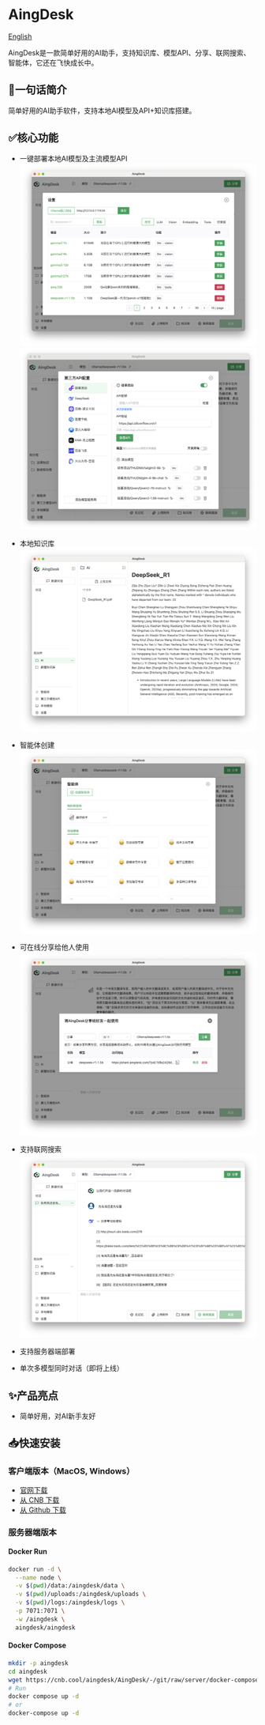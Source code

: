 # AingDesk

[English](README.md)

AingDesk是一款简单好用的AI助手，支持知识库、模型API、分享、联网搜索、智能体，它还在飞快成长中。

## 🚀一句话简介

简单好用的AI助手软件，支持本地AI模型及API+知识库搭建。

## ✅核心功能

- 一键部署本地AI模型及主流模型API
![本地模型](.github/assets/img/1_zh.png)
![API](.github/assets/img/2_zh.png)

- 本地知识库
![知识库](.github/assets/img/3_zh.png)

- 智能体创建
![智能体](.github/assets/img/4_zh.png)

- 可在线分享给他人使用
![分享](.github/assets/img/5_zh.png)

- 支持联网搜索
![联网搜索](.github/assets/img/6_zh.png)

- 支持服务器端部署
- 单次多模型同时对话（即将上线） 

## ✨产品亮点

- 简单好用，对AI新手友好

## 📥快速安装

### 客户端版本（MacOS, Windows）
- [官网下载](https://www.aingdesk.com/)   
- [从 CNB 下载](https://cnb.cool/aingdesk/AingDesk/-/releases/) 
- [从 Github 下载](https://github.com/aingdesk/AingDesk/releases)  

### 服务器端版本
#### Docker Run
```bash 
docker run -d \
  --name node \
  -v $(pwd)/data:/aingdesk/data \
  -v $(pwd)/uploads:/aingdesk/uploads \
  -v $(pwd)/logs:/aingdesk/logs \
  -p 7071:7071 \
  -w /aingdesk \
  aingdesk/aingdesk
```

#### Docker Compose
```bash
mkdir -p aingdesk
cd aingdesk
wget https://cnb.cool/aingdesk/AingDesk/-/git/raw/server/docker-compose.yml
# Run
docker compose up -d
# or
docker-compose up -d
```
